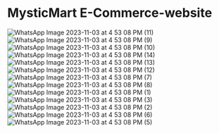 # MysticMart E-Commerce-website

![WhatsApp Image 2023-11-03 at 4 53 08 PM (11)](https://github.com/Sahilshaikh55/E-Commerce-website/assets/98039768/e5e34ac3-a6b6-4f28-887d-bfcd2be11590)
![WhatsApp Image 2023-11-03 at 4 53 08 PM (9)](https://github.com/Sahilshaikh55/E-Commerce-website/assets/98039768/3c7f4096-34e5-4818-b3a3-5af7b5811223)
![WhatsApp Image 2023-11-03 at 4 53 08 PM (10)](https://github.com/Sahilshaikh55/E-Commerce-website/assets/98039768/26469633-c355-4632-ae47-c101a8c17f85)
![WhatsApp Image 2023-11-03 at 4 53 08 PM (14)](https://github.com/Sahilshaikh55/E-Commerce-website/assets/98039768/a8d2c63e-6a06-4b31-9091-d1d8945cf034)
![WhatsApp Image 2023-11-03 at 4 53 08 PM (13)](https://github.com/Sahilshaikh55/E-Commerce-website/assets/98039768/0a12eb36-b351-4b47-bc12-b4b52a61bca0)
![WhatsApp Image 2023-11-03 at 4 53 08 PM (12)](https://github.com/Sahilshaikh55/E-Commerce-website/assets/98039768/7b0a90ec-56f5-4333-9762-12387d24bfdb)
![WhatsApp Image 2023-11-03 at 4 53 08 PM (7)](https://github.com/Sahilshaikh55/E-Commerce-website/assets/98039768/7ccd3203-70b1-4305-9f01-b0680ee0ca13)
![WhatsApp Image 2023-11-03 at 4 53 08 PM (8)](https://github.com/Sahilshaikh55/E-Commerce-website/assets/98039768/54d5a779-8ff1-4e30-ae4b-16c252ab5091)![WhatsApp Image 2023-11-03 at 4 53 08 PM (1)](https://github.com/Sahilshaikh55/E-Commerce-website/assets/98039768/78fad829-aa92-460a-bc55-1025183f1ebc)
![WhatsApp Image 2023-11-03 at 4 53 08 PM (3)](https://github.com/Sahilshaikh55/E-Commerce-website/assets/98039768/b3566798-5b8c-4a21-9b06-6df674f96e23)
![WhatsApp Image 2023-11-03 at 4 53 08 PM (2)](https://github.com/Sahilshaikh55/E-Commerce-website/assets/98039768/d1ca4484-b936-43cb-b52d-6e07c41cd529)![WhatsApp Image 2023-11-03 at 4 53 08 PM (6)](https://github.com/Sahilshaikh55/E-Commerce-website/assets/98039768/4aa17318-1d1b-4b48-b2b5-3ccfb8eb61a2)
![WhatsApp Image 2023-11-03 at 4 53 08 PM (5)](https://github.com/Sahilshaikh55/E-Commerce-website/assets/98039768/35b7b0c5-17c3-40ba-a8b2-ec5193276e6a)
